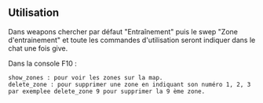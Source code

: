 ## Utilisation
Dans weapons chercher par défaut "Entraînement" puis le swep "Zone d'entrainement" et toute les commandes d'utilisation seront indiquer dans le chat une fois give.

Dans la console F10 : 
```
show_zones : pour voir les zones sur la map.
delete_zone : pour supprimer une zone en indiquant son numéro 1, 2, 3 par exemplee delete_zone 9 pour supprimer la 9 ème zone.
